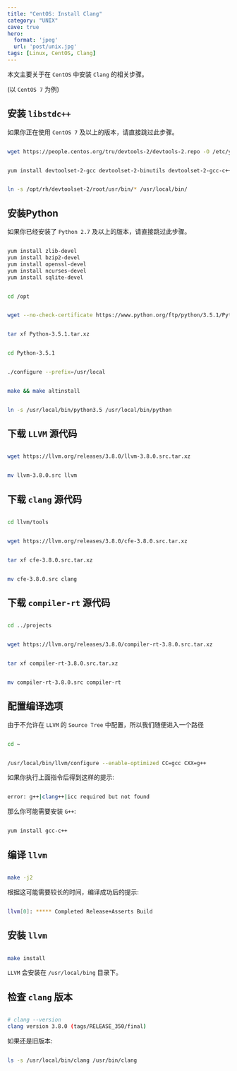 ```yaml
---
title: "CentOS: Install Clang"
category: "UNIX"
cave: true
hero:
  format: 'jpeg'
  url: 'post/unix.jpg'
tags: [Linux, CentOS, Clang]
---
```

本文主要关于在 `CentOS` 中安装 `Clang` 的相关步骤。

(以 `CentOS 7` 为例)

## 安装 `libstdc++`

如果你正在使用 `CentOS 7` 及以上的版本，请直接跳过此步骤。

```sh

wget https://people.centos.org/tru/devtools-2/devtools-2.repo -O /etc/yum.repos.d/devtools-2.repo

```


```sh

yum install devtoolset-2-gcc devtoolset-2-binutils devtoolset-2-gcc-c++

```


```sh

ln -s /opt/rh/devtoolset-2/root/usr/bin/* /usr/local/bin/

```


## 安装Python

如果你已经安装了 `Python 2.7` 及以上的版本，请直接跳过此步骤。

```sh

yum install zlib-devel
yum install bzip2-devel
yum install openssl-devel
yum install ncurses-devel
yum install sqlite-devel

```


```sh

cd /opt

```


```sh

wget --no-check-certificate https://www.python.org/ftp/python/3.5.1/Python-3.5.1.tar.xz

```


```sh

tar xf Python-3.5.1.tar.xz

```


```sh

cd Python-3.5.1

```


```sh

./configure --prefix=/usr/local

```


```sh

make && make altinstall

```


```sh

ln -s /usr/local/bin/python3.5 /usr/local/bin/python

```


## 下载 `LLVM` 源代码

```sh

wget https://llvm.org/releases/3.8.0/llvm-3.8.0.src.tar.xz

```


```sh

mv llvm-3.8.0.src llvm

```


## 下载 `clang` 源代码

```sh

cd llvm/tools

```


```sh

wget https://llvm.org/releases/3.8.0/cfe-3.8.0.src.tar.xz

```


```sh

tar xf cfe-3.8.0.src.tar.xz

```


```sh

mv cfe-3.8.0.src clang

```


## 下载 `compiler-rt` 源代码

```sh

cd ../projects

```


```sh

wget https://llvm.org/releases/3.8.0/compiler-rt-3.8.0.src.tar.xz

```


```sh

tar xf compiler-rt-3.8.0.src.tar.xz

```


```sh

mv compiler-rt-3.8.0.src compiler-rt

```


## 配置编译选项

由于不允许在 `LLVM` 的 `Source Tree` 中配置，所以我们随便进入一个路径

```sh

cd ~

```


```sh

/usr/local/bin/llvm/configure --enable-optimized CC=gcc CXX=g++

```


如果你执行上面指令后得到这样的提示:

```sh

error: g++|clang++|icc required but not found

```


那么你可能需要安装 `G++`:

```sh

yum install gcc-c++

```


## 编译 `llvm`

```sh

make -j2

```


根据这可能需要较长的时间，编译成功后的提示:

```sh

llvm[0]: ***** Completed Release+Asserts Build

```


## 安装 `llvm`

```sh

make install

```


`LLVM` 会安装在 `/usr/local/bing` 目录下。

## 检查 `clang` 版本

```sh

# clang --version
clang version 3.8.0 (tags/RELEASE_350/final)

```


如果还是旧版本:

```sh

ls -s /usr/local/bin/clang /usr/bin/clang

```




